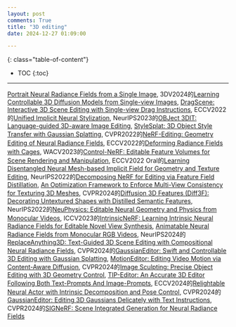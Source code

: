 ```yaml
---
layout: post
comments: True
title: "3D editing"
date: 2024-12-27 01:09:00

---
```


<!--more-->

{: class="table-of-content"}
* TOC
{:toc}

---

[Portrait Neural Radiance Fields from a Single Image](https://portrait-nerf.github.io/), 3DV2024的[Learning Controllable 3D Diffusion Models from Single-view Images](https://jiataogu.me/control3diff/), [DragScene: Interactive 3D Scene Editing with Single-view Drag Instructions](https://arxiv.org/pdf/2412.13552), ECCV2022的[Unified Implicit Neural Stylization](https://zhiwenfan.github.io/INS/), NeurIPS2023的[OBJect 3DIT: Language-guided 3D-aware Image Editing](https://prior.allenai.org/projects/object-edit), [StyleSplat: 3D Object Style Transfer with Gaussian Splatting](https://bernard0047.github.io/stylesplat/), CVPR2022的[NeRF-Editing: Geometry Editing of Neural Radiance Fields](https://github.com/IGLICT/NeRF-Editing), ECCV2022的[Deforming Radiance Fields with Cages](https://xth430.github.io/deforming-nerf/), WACV2023的[Control-NeRF: Editable Feature Volumes for Scene Rendering and Manipulation](https://virtualhumans.mpi-inf.mpg.de/control-nerf/), ECCV2022 Oral的[Learning Disentangled Neural Mesh-based Implicit Field for Geometry and Texture Editing](https://zju3dv.github.io/neumesh/), NeurIPS2022的[Decomposing NeRF for Editing via Feature Field Distillation](https://pfnet-research.github.io/distilled-feature-fields/), [An Optimization Framework to Enforce Multi-View Consistency for Texturing 3D Meshes](https://aigc3d.github.io/ConsistenTex/), CVPR2024的[Diffusion 3D Features (Diff3F): Decorating Untextured Shapes with Distilled Semantic Features](https://diff3f.github.io/), NeurIPS2022的[NeuPhysics: Editable Neural Geometry and Physics from Monocular Videos](https://sites.google.com/view/neuphysics/home), ICCV2023的[IntrinsicNeRF: Learning Intrinsic Neural Radiance Fields for Editable Novel View Synthesis](https://zju3dv.github.io/intrinsic_nerf/), [Animatable Neural Radiance Fields from Monocular RGB Videos](https://github.com/JanaldoChen/Anim-NeRF), NeurIPS2024的[ReplaceAnything3D: Text-Guided 3D Scene Editing with Compositional Neural Radiance Fields](https://replaceanything3d.github.io/), CVPR2024的[GaussianEditor: Swift and Controllable 3D Editing with Gaussian Splatting](https://buaacyw.github.io/gaussian-editor/), [MotionEditor: Editing Video Motion via Content-Aware Diffusion](https://francis-rings.github.io/MotionEditor/), CVPR2024的[Image Sculpting: Precise Object Editing with 3D Geometry Control](https://image-sculpting.github.io/), [TIP-Editor: An Accurate 3D Editor Following Both Text-Prompts And Image-Prompts](https://zjy526223908.github.io/TIP-Editor/), ECCV2024的[Relightable Neural Actor with Intrinsic Decomposition and Pose Control](https://vcai.mpi-inf.mpg.de/projects/RNA/), CVPR2024的[GaussianEditor: Editing 3D Gaussians Delicately with Text Instructions](https://gaussianeditor.github.io/), CVPR2024的[SIGNeRF: Scene Integrated Generation for Neural Radiance Fields](https://signerf.jdihlmann.com/)
